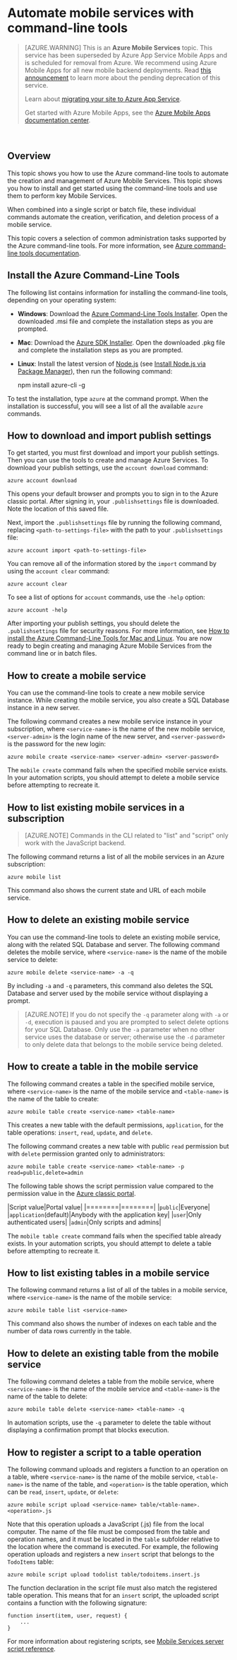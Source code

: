 <properties
	pageTitle="Administering a Mobile Service from the command line | Microsoft Azure"
	description="Learn how to create, deploy, and manage your Azure Mobile Service using command-line tools."
	services="mobile-services"
	documentationCenter="Mobile"
	authors="ggailey777"
	manager="dwrede"
	editor=""/>

<tags
	ms.service="mobile-services"
	ms.workload="mobile"
	ms.tgt_pltfrm="NA"
	ms.devlang="multiple"
	ms.topic="article"
	ms.date="07/21/2016"
	ms.author="glenga"/>

# Automate mobile services with command-line tools

>[AZURE.WARNING] This is an **Azure Mobile Services** topic.  This service has been superseded by Azure App Service Mobile Apps and is scheduled for removal from Azure.  We recommend using Azure Mobile Apps for all new mobile backend deployments.  Read [this announcement](https://azure.microsoft.com/blog/transition-of-azure-mobile-services/) to learn more about the pending deprecation of this service.  
> 
> Learn about [migrating your site to Azure App Service](https://azure.microsoft.com/en-us/documentation/articles/app-service-mobile-migrating-from-mobile-services/).
>
> Get started with Azure Mobile Apps, see the [Azure Mobile Apps documentation center](https://azure.microsoft.com/documentation/learning-paths/appservice-mobileapps/).

&nbsp;


## Overview

This topic shows you how to use the Azure command-line tools to automate the creation and management of Azure Mobile Services. This topic shows you how to install and get started using the command-line tools and use them to perform key Mobile Services.

When combined into a single script or batch file, these individual commands automate the creation, verification, and deletion process of a mobile service.

This topic covers a selection of common administration tasks supported by the Azure command-line tools. For more information, see [Azure command-line tools documentation][reference-docs].

## Install the Azure Command-Line Tools

The following list contains information for installing the command-line tools, depending on your operating system:

* **Windows**: Download the [Azure Command-Line Tools Installer][windows-installer]. Open the downloaded .msi file and complete the installation steps as you are prompted.

* **Mac**: Download the [Azure SDK Installer][mac-installer]. Open the downloaded .pkg file and complete the installation steps as you are prompted.

* **Linux**: Install the latest version of [Node.js][nodejs-org] (see [Install Node.js via Package Manager][install-node-linux]), then run the following command:

	npm install azure-cli -g

To test the installation, type `azure` at the command prompt. When the installation is successful, you will see a list of all the available `azure` commands.

## How to download and import publish settings

To get started, you must first download and import your publish settings. Then you can use the tools to create and manage Azure Services. To download your publish settings, use the `account download` command:

	azure account download

This opens your default browser and prompts you to sign in to the Azure classic portal. After signing in, your `.publishsettings` file is downloaded. Note the location of this saved file.

Next, import the `.publishsettings` file by running the following command, replacing `<path-to-settings-file>` with the path to your `.publishsettings` file:

	azure account import <path-to-settings-file>

You can remove all of the information stored by the <code>import</code> command by using the <code>account clear</code> command:

	azure account clear

To see a list of options for `account` commands, use the `-help` option:

	azure account -help

After importing your publish settings, you should delete the `.publishsettings` file for security reasons. For more information, see [How to install the Azure Command-Line Tools for Mac and Linux]. You are now ready to begin creating and managing Azure Mobile Services from the command line or in batch files.

## How to create a mobile service

You can use the command-line tools to create a new mobile service instance. While creating the mobile service, you also create a SQL Database instance in a new server.

The following command creates a new mobile service instance in your subscription, where `<service-name>` is the name of the new mobile service, `<server-admin>` is the login name of the new server, and `<server-password>` is the password for the new login:

	azure mobile create <service-name> <server-admin> <server-password>

The `mobile create` command fails when the specified mobile service exists. In your automation scripts, you should attempt to delete a mobile service before attempting to recreate it.

## How to list existing mobile services in a subscription

> [AZURE.NOTE] Commands in the CLI related to "list" and "script" only work with the JavaScript backend.

The following command returns a list of all the mobile services in an Azure subscription:

	azure mobile list

This command also shows the current state and URL of each mobile service.

## How to delete an existing mobile service

You can use the command-line tools to delete an existing mobile service, along with the related SQL Database and server. The following command deletes the mobile service, where `<service-name>` is the name of the mobile service to delete:

	azure mobile delete <service-name> -a -q

By including `-a` and `-q` parameters, this command also deletes the SQL Database and server used by the mobile service without displaying a prompt.

> [AZURE.NOTE] If you do not specify the <code>-q</code> parameter along with <code>-a</code> or <code>-d</code>, execution is paused and you are prompted to select delete options for your SQL Database. Only use the <code>-a</code> parameter when no other service uses the database or server; otherwise use the <code>-d</code> parameter to only delete data that belongs to the mobile service being deleted.

## How to create a table in the mobile service

The following command creates a table in the specified mobile service, where `<service-name>` is the name of the mobile service and `<table-name>` is the name of the table to create:

	azure mobile table create <service-name> <table-name>

This creates a new table with the default permissions, `application`, for the table operations: `insert`, `read`, `update`, and `delete`.

The following command creates a new table with public `read` permission but with `delete` permission granted only to administrators:

	azure mobile table create <service-name> <table-name> -p read=public,delete=admin

The following table shows the script permission value compared to the permission value in the [Azure classic portal].

|Script value|Portal value|
|========|========|
|`public`|Everyone|
|`application`(default)|Anybody with the application key|
|`user`|Only authenticated users|
|`admin`|Only scripts and admins|

The `mobile table create` command fails when the specified table already exists. In your automation scripts, you should attempt to delete a table before attempting to recreate it.

## How to list existing tables in a mobile service

The following command returns a list of all of the tables in a mobile service, where `<service-name>` is the name of the mobile service:

	azure mobile table list <service-name>

This command also shows the number of indexes on each table and the number of data rows currently in the table.

## How to delete an existing table from the mobile service

The following command deletes a table from the mobile service, where `<service-name>` is the name of the mobile service and `<table-name>` is the name of the table to delete:

	azure mobile table delete <service-name> <table-name> -q

In automation scripts, use the `-q` parameter to delete the table without displaying a confirmation prompt that blocks execution.

## How to register a script to a table operation

The following command uploads and registers a function to an operation on a table, where `<service-name>` is the name of the mobile service, `<table-name>` is the name of the table, and `<operation>` is the table operation, which can be `read`, `insert`, `update`, or `delete`:

	azure mobile script upload <service-name> table/<table-name>.<operation>.js

Note that this operation uploads a JavaScript (.js) file from the local computer. The name of the file must be composed  from the table and operation names, and it must be located in the `table` subfolder relative to the location where the command is executed. For example, the following operation uploads and registers a new `insert` script that belongs to the `TodoItems` table:

	azure mobile script upload todolist table/todoitems.insert.js

The function declaration in the script file must also match the registered table operation. This means that for an `insert` script, the uploaded script contains a function with the following signature:

	function insert(item, user, request) {
	    ...
	}

For more information about registering scripts, see [Mobile Services server script reference].

<!-- Anchors. -->
[Download and install the command-line tools]: #install
[Download and import publish settings]: #import
[Create a new mobile service]: #create-service
[Get the master key]: #get-master-key
[Create a new table]: #create-table
[Register a new table script]: #register-script
[Delete an existing table]: #delete-table
[Delete an existing mobile service]: #delete-service
[Test the mobile service]: #test-service
[List mobile services]: #list-services
[List tables]: #list-tables
[Next steps]: #next-steps

<!-- Images. -->











<!-- URLs. -->
[Mobile Services server script reference]: http://go.microsoft.com/fwlink/p?LinkId=262293

[Azure classic portal]: https://manage.windowsazure.com/
[nodejs-org]: http://nodejs.org/
[install-node-linux]: https://github.com/joyent/node/wiki/Installing-Node.js-via-package-manager

[mac-installer]: http://go.microsoft.com/fwlink/p?LinkId=252249
[windows-installer]: http://go.microsoft.com/fwlink/p?LinkID=275464
[reference-docs]: http://azure.microsoft.com/documentation/articles/virtual-machines-command-line-tools/#Commands_to_manage_mobile_services
[How to install the Azure Command-Line Tools for Mac and Linux]: http://go.microsoft.com/fwlink/p/?LinkId=275795

